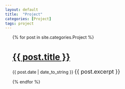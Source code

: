 ```yaml
---
layout: default
title:  "Project"
categories: [Project]
tags: project
---
```


<ul>
  {% for post in site.categories.Project %}
    <h1><a href="{{ post.url }}">{{ post.title }}</a></h1>
    <span>{{ post.date | date_to_string }}</span>
     <span style="font-size: 1.3em"> {{ post.excerpt }}</span>
    
  {% endfor %}
</ul>